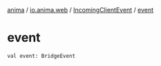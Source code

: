 [anima](../../index.md) / [io.anima.web](../index.md) / [IncomingClientEvent](index.md) / [event](./event.md)

# event

`val event: BridgeEvent`